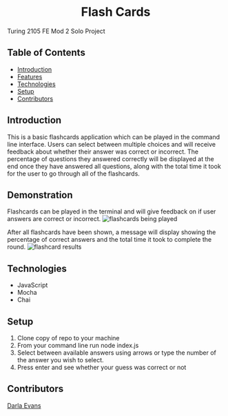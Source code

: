 <h1 align="center">Flash Cards</h1>

Turing 2105 FE Mod 2 Solo Project
## Table of Contents
* [Introduction](#introduction)
* [Features](#Features)
* [Technologies](#Technologies)
* [Setup](#Setup)
* [Contributors](#Contributors)

## Introduction
This is a basic flashcards application which can be played in 
the command line interface. 
Users can select between multiple choices and will receive feedback about whether their answer was correct or incorrect.
The percentage of questions they answered correctly will be displayed at the end once they have answered all questions, 
along with the total time it took for the user to go through all of the flashcards.

## Demonstration
Flashcards can be played in the terminal and will give feedback on if user answers are correct or incorrect.
![flashcards being played](https://imgur.com/2sAZLdO.gif)

After all flashcards have been shown, a message will display showing the percentage of correct answers and the total time it took to complete the round.
![flashcard results](https://i.imgur.com/LPPnRVA.gif)

## Technologies
- JavaScript
- Mocha
- Chai

## Setup
1) Clone copy of repo to your machine
2) From your command line run node index.js
3) Select between available answers using arrows or type the number of the answer you wish to select.
4) Press enter and see whether your guess was correct or not

## Contributors
[Darla Evans](https://github.com/darlaevans2000)

